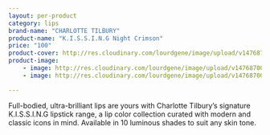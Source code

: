 ```yaml
---
layout: per-product
category: lips
brand-name: "CHARLOTTE TILBURY"
product-name: "K.I.S.S.I.N.G Night Crimson"
price: "100"
product-cover: http://res.cloudinary.com/lourdgene/image/upload/v1476870028/lips/charlotte-luxury-lipstick/cover-image.jpg
product-image:
    - image: http://res.cloudinary.com/lourdgene/image/upload/v1476870028/lips/charlotte-luxury-lipstick/cover-image.jpg
    - image: http://res.cloudinary.com/lourdgene/image/upload/v1476870066/lips/charlotte-luxury-lipstick/night-crimson-shade.jpg

---
```

Full-bodied, ultra-brilliant lips are yours with Charlotte Tilbury’s signature K.I.S.S.I.N.G lipstick range, a lip color collection curated with modern and classic icons in mind. Available in 10 luminous shades to suit any skin tone.

